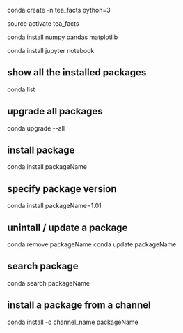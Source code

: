 conda create -n tea_facts python=3

source activate tea_facts

conda install numpy pandas matplotlib

conda install jupyter notebook

## show all the installed packages

conda list

## upgrade all packages

conda upgrade --all

## install package

conda install packageName

## specify package version

conda install packageName=1.01

## unintall / update a package

conda remove packageName
conda update packageName

## search package

conda search packageName

## install a package from a channel

conda install -c channel_name packageName
